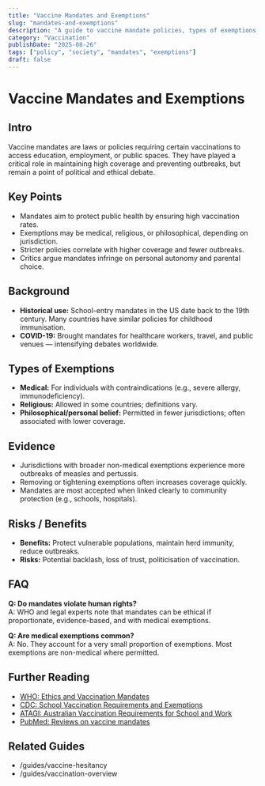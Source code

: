 ```yaml
---
title: "Vaccine Mandates and Exemptions"
slug: "mandates-and-exemptions"
description: "A guide to vaccine mandate policies, types of exemptions, and the debates around them."
category: "Vaccination"
publishDate: "2025-08-26"
tags: ["policy", "society", "mandates", "exemptions"]
draft: false
---
```


# Vaccine Mandates and Exemptions

## Intro
Vaccine mandates are laws or policies requiring certain vaccinations to access education, employment, or public spaces. They have played a critical role in maintaining high coverage and preventing outbreaks, but remain a point of political and ethical debate.

## Key Points
- Mandates aim to protect public health by ensuring high vaccination rates.  
- Exemptions may be medical, religious, or philosophical, depending on jurisdiction.  
- Stricter policies correlate with higher coverage and fewer outbreaks.  
- Critics argue mandates infringe on personal autonomy and parental choice.  

## Background
- **Historical use:** School-entry mandates in the US date back to the 19th century. Many countries have similar policies for childhood immunisation.  
- **COVID-19:** Brought mandates for healthcare workers, travel, and public venues — intensifying debates worldwide.  

## Types of Exemptions
- **Medical:** For individuals with contraindications (e.g., severe allergy, immunodeficiency).  
- **Religious:** Allowed in some countries; definitions vary.  
- **Philosophical/personal belief:** Permitted in fewer jurisdictions; often associated with lower coverage.  

## Evidence
- Jurisdictions with broader non-medical exemptions experience more outbreaks of measles and pertussis.  
- Removing or tightening exemptions often increases coverage quickly.  
- Mandates are most accepted when linked clearly to community protection (e.g., schools, hospitals).  

## Risks / Benefits
- **Benefits:** Protect vulnerable populations, maintain herd immunity, reduce outbreaks.  
- **Risks:** Potential backlash, loss of trust, politicisation of vaccination.  

## FAQ
**Q: Do mandates violate human rights?**  
A: WHO and legal experts note that mandates can be ethical if proportionate, evidence-based, and with medical exemptions.  

**Q: Are medical exemptions common?**  
A: No. They account for a very small proportion of exemptions. Most exemptions are non-medical where permitted.  

## Further Reading
- [WHO: Ethics and Vaccination Mandates](https://www.who.int/publications/i/item/who-wer9620-2021)  
- [CDC: School Vaccination Requirements and Exemptions](https://www.cdc.gov/vaccines/imz-managers/laws/state-reqs.html)  
- [ATAGI: Australian Vaccination Requirements for School and Work](https://www.health.gov.au/topics/immunisation/vaccination-requirements)  
- [PubMed: Reviews on vaccine mandates](https://pubmed.ncbi.nlm.nih.gov/?term=vaccine+mandates)  

## Related Guides
- /guides/vaccine-hesitancy  
- /guides/vaccination-overview
